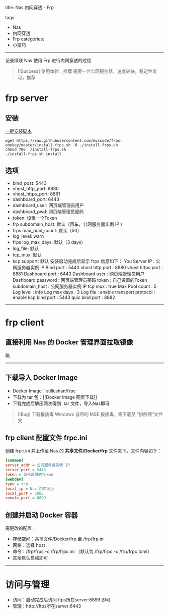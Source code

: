 title: Nas 内网穿透 - Frp

tags:
  - Nas
  - 内网穿透
  - Frp
categories:
  - 小技巧

---
记录绿联 Nas 使用 Frp 进行内网穿透的过程
<!--more-->
>[!Success] 使用体验：推荐
> 需要一台公网服务器，速度较快，稳定性尚可，推荐
# frp server
## 安装
[一键安装脚本](https://github.com/wztx/frp-onekey)
```shell
wget https://raw.githubusercontent.com/mvscode/frps-onekey/master/install-frps.sh -O ./install-frps.sh
chmod 700 ./install-frps.sh
./install-frps.sh install
```
## 选项
- bind_post: 5443
- vhost_http_port: 8880
- vhost_https_port: 8881
- dashboard_port: 6443
- dashboard_user: 网页端管理员用户
- dashboard_pwd: 网页端管理员密码
- token: 设置一个Token
- frp subdomain_host: 默认（回车，公网服务器实例 IP ）
- frps max_pool_count: 默认（50）
- log_level: warn
- frps log_max_days: 默认（3 days）
- log_file: 默认
- tcp_mux: 默认
- kcp support: 默认
安装启动完成后显示 frps 信息如下：
You Server IP      : 公网服务器实例 IP
Bind port          : 5443
vhost http port    : 8880
vhost https port   : 8881
Dashboard port     : 6443
Dashboard user     : 网页端管理员用户
Dashboard password : 网页端管理员密码
token              : 自己设置的Token
subdomain_host     : 公网服务器实例 IP
tcp mux            : true
Max Pool count     : 5
Log level          : info
Log max days       : 3
Log file           : enable
transport protocol : enable
kcp bind port      : 5443
quic bind port     : 8882
***
# frp client
## 直接利用 Nas 的 Docker 管理界面拉取镜像
略
***
## 下载导入 Docker Image
- Docker Image：stilleshan/frpc
- 下载为 tar 包：[[Docker Image 网页下载]]
- 下载完成后解压两次得到 .tar 文件，导入Nas即可
> [!Bug] 下载报病毒
> Windows 自带的 MSE 报病毒，需下载至 “排除项”文件夹

## frp client 配置文件 frpc.ini
创建 frpc.ini 并上传至 Nas 的 **共享文件/Docker/frp** 文件夹下。文件内容如下：
```ini
[common]
server_addr = 公网服务器实例 IP
server_port = 5443
token = 自己设置的Token
[webdav]
type = tcp
local_ip = Nas 内网地址
local_port = 5005
remote_port = 8899
```
## 创建并启动 Docker 容器
需更改的配置：
- 存储空间：共享文件/Docker/frp 至 /frp/frp.ini
- 网络：选择 host
- 命令：/frp/frpc -c /frp/frpc.ini （默认为 /frp/frpc -c /frp/frpc.toml）
- 其余默认启动即可
***
# 访问与管理
- 访问：启动完成后访问 ftps所在server:8899 即可
- 管理：http://ftps所在server:6443